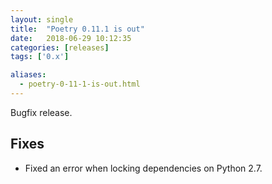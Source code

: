 ```yaml
---
layout: single
title:  "Poetry 0.11.1 is out"
date:   2018-06-29 10:12:35
categories: [releases]
tags: ['0.x']

aliases:
  - poetry-0-11-1-is-out.html
---
```


Bugfix release.


## Fixes

- Fixed an error when locking dependencies on Python 2.7.
